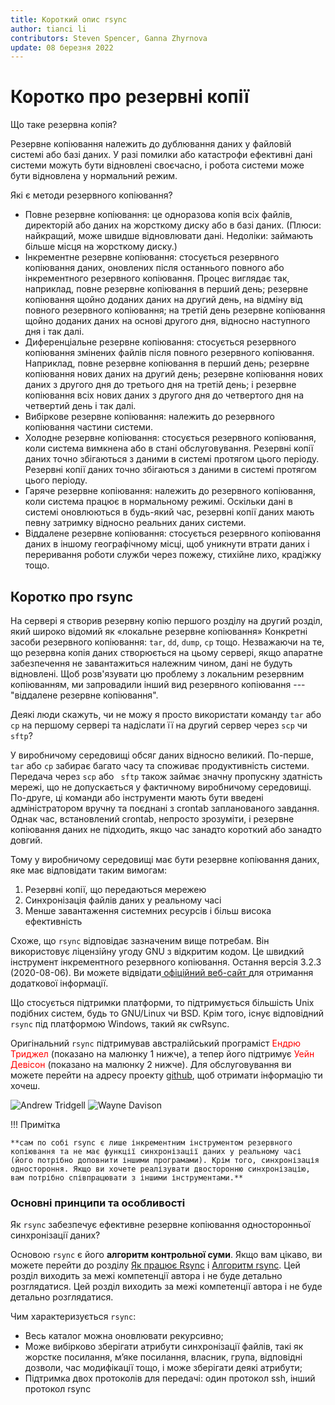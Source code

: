 ```yaml
---
title: Короткий опис rsync
author: tianci li
contributors: Steven Spencer, Ganna Zhyrnova
update: 08 березня 2022
---
```


# Коротко про резервні копії

Що таке резервна копія?

Резервне копіювання належить до дублювання даних у файловій системі або базі даних. У разі помилки або катастрофи ефективні дані системи можуть бути відновлені своєчасно, і робота системи може бути відновлена у нормальний режим.

Які є методи резервного копіювання?

* Повне резервне копіювання: це одноразова копія всіх файлів, директорій або даних на жорсткому диску або в базі даних. (Плюси: найкращий, може швидше відновлювати дані. Недоліки: займають більше місця на жорсткому диску.)
* Інкрементне резервне копіювання: стосується резервного копіювання даних, оновлених після останнього повного або інкрементного резервного копіювання. Процес виглядає так, наприклад, повне резервне копіювання в перший день; резервне копіювання щойно доданих даних на другий день, на відміну від повного резервного копіювання; на третій день резервне копіювання щойно доданих даних на основі другого дня, відносно наступного дня і так далі.
* Диференціальне резервне копіювання: стосується резервного копіювання змінених файлів після повного резервного копіювання. Наприклад, повне резервне копіювання в перший день; резервне копіювання нових даних на другий день; резервне копіювання нових даних з другого дня до третього дня на третій день; і резервне копіювання всіх нових даних з другого дня до четвертого дня на четвертий день і так далі.
* Вибіркове резервне копіювання: належить до резервного копіювання частини системи.
* Холодне резервне копіювання: стосується резервного копіювання, коли система вимкнена або в стані обслуговування. Резервні копії даних точно збігаються з даними в системі протягом цього періоду. Резервні копії даних точно збігаються з даними в системі протягом цього періоду.
* Гаряче резервне копіювання: належить до резервного копіювання, коли система працює в нормальному режимі. Оскільки дані в системі оновлюються в будь-який час, резервні копії даних мають певну затримку відносно реальних даних системи.
* Віддалене резервне копіювання: стосується резервного копіювання даних в іншому географічному місці, щоб уникнути втрати даних і переривання роботи служби через пожежу, стихійне лихо, крадіжку тощо.

## Коротко про rsync

На сервері я створив резервну копію першого розділу на другий розділ, який широко відомий як «локальне резервне копіювання» Конкретні засоби резервного копіювання: `tar`, `dd`, `dump`, `cp` тощо. Незважаючи на те, що резервна копія даних створюється на цьому сервері, якщо апаратне забезпечення не завантажиться належним чином, дані не будуть відновлені. Щоб розв'язувати цю проблему з локальним резервним копіюванням, ми запровадили інший вид резервного копіювання --- "віддалене резервне копіювання".

Деякі люди скажуть, чи не можу я просто використати команду `tar` або `cp` на першому сервері та надіслати її на другий сервер через `scp` чи `sftp`?

У виробничому середовищі обсяг даних відносно великий. По-перше, `tar` або `cp` забирає багато часу та споживає продуктивність системи. Передача через `scp` або ` sftp` також займає значну пропускну здатність мережі, що не допускається у фактичному виробничому середовищі. По-друге, ці команди або інструменти мають бути введені адміністратором вручну та поєднані з crontab запланованого завдання. Однак час, встановлений crontab, непросто зрозуміти, і резервне копіювання даних не підходить, якщо час занадто короткий або занадто довгий.

Тому у виробничому середовищі має бути резервне копіювання даних, яке має відповідати таким вимогам:

1. Резервні копії, що передаються мережею
2. Синхронізація файлів даних у реальному часі
3. Менше завантаження системних ресурсів і більш висока ефективність

Схоже, що `rsync` відповідає зазначеним вище потребам. Він використовує ліцензійну угоду GNU з відкритим кодом. Це швидкий інструмент інкрементного резервного копіювання. Остання версія 3.2.3 (2020-08-06). Ви можете відвідати[ офіційний веб-сайт ](https://rsync.samba.org/) для отримання додаткової інформації.

Що стосується підтримки платформи, то підтримується більшість Unix подібних систем, будь то GNU/Linux чи BSD. Крім того, існує відповідний `rsync` під платформою Windows, такий як cwRsync.

Оригінальний `rsync` підтримував австралійський програміст <font color=red>Ендрю Триджел </font>(показано на малюнку 1 нижче), а тепер його підтримує <font color=red>Уейн Девісон </font>(показано на малюнку 2 нижче). Для обслуговування ви можете перейти на адресу проекту [github](https://github.com/WayneD/rsync), щоб отримати інформацію ти хочеш.

![ Andrew Tridgell ](images/Andrew_Tridgell.jpg) ![ Wayne Davison ](images/Wayne_Davison.jpg)

!!! Примітка

    **сам по собі rsync є лише інкрементним інструментом резервного копіювання та не має функції синхронізації даних у реальному часі (його потрібно доповнити іншими програмами). Крім того, синхронізація одностороння. Якщо ви хочете реалізувати двосторонню синхронізацію, вам потрібно співпрацювати з іншими інструментами.**

### Основні принципи та особливості

Як `rsync` забезпечує ефективне резервне копіювання односторонньої синхронізації даних?

Основою `rsync` є його **алгоритм контрольної суми**. Якщо вам цікаво, ви можете перейти до розділу [Як працює Rsync](https://rsync.samba.org/how-rsync-works.html) і [Алгоритм rsync](https://rsync.samba.org/tech_report/). Цей розділ виходить за межі компетенції автора і не буде детально розглядатися. Цей розділ виходить за межі компетенції автора і не буде детально розглядатися.

Чим характеризується `rsync`:

* Весь каталог можна оновлювати рекурсивно;
* Може вибірково зберігати атрибути синхронізації файлів, такі як жорстке посилання, м’яке посилання, власник, група, відповідні дозволи, час модифікації тощо, і може зберігати деякі атрибути;
* Підтримка двох протоколів для передачі: один протокол ssh, інший протокол rsync
